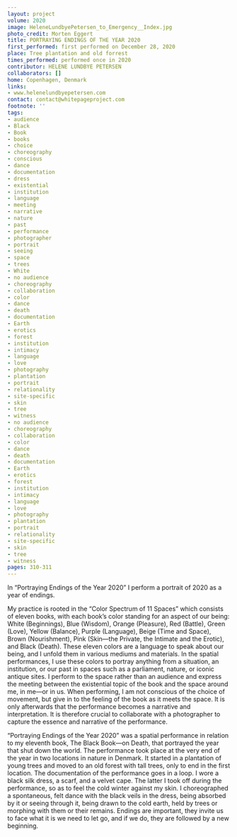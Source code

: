 ```yaml
---
layout: project
volume: 2020
image: HeleneLundbyePetersen_to_Emergency__Index.jpg
photo_credit: Morten Eggert
title: PORTRAYING ENDINGS OF THE YEAR 2020
first_performed: first performed on December 28, 2020
place: Tree plantation and old forrest
times_performed: performed once in 2020
contributor: HELENE LUNDBYE PETERSEN
collaborators: []
home: Copenhagen, Denmark
links:
- www.helenelundbyepetersen.com
contact: contact@whitepageproject.com
footnote: ''
tags:
- audience
- Black
- Book
- books
- choice
- choreography
- conscious
- dance
- documentation
- dress
- existential
- institution
- language
- meeting
- narrative
- nature
- past
- performance
- photographer
- portrait
- seeing
- space
- trees
- White
- no audience
- choreography
- collaboration
- color
- dance
- death
- documentation
- Earth
- erotics
- forest
- institution
- intimacy
- language
- love
- photography
- plantation
- portrait
- relationality
- site-specific
- skin
- tree
- witness
- no audience
- choreography
- collaboration
- color
- dance
- death
- documentation
- Earth
- erotics
- forest
- institution
- intimacy
- language
- love
- photography
- plantation
- portrait
- relationality
- site-specific
- skin
- tree
- witness
pages: 310-311
---
```


In “Portraying Endings of the Year 2020” I perform a portrait of 2020 as a year of endings.

My practice is rooted in the “Color Spectrum of 11 Spaces” which consists of eleven books, with each book’s color standing for an aspect of our being: White (Beginnings), Blue (Wisdom), Orange (Pleasure), Red (Battle), Green (Love), Yellow (Balance), Purple (Language), Beige (Time and Space), Brown (Nourishment), Pink (Skin—the Private, the Intimate and the Erotic), and Black (Death). These eleven colors are a language to speak about our being, and I unfold them in various mediums and materials. In the spatial performances, I use these colors to portray anything from a situation, an institution, or our past in spaces such as a parliament, nature, or iconic antique sites. I perform to the space rather than an audience and express the meeting between the existential topic of the book and the space around me, in me—or in us. When performing, I am not conscious of the choice of movement, but give in to the feeling of the book as it meets the space. It is only afterwards that the performance becomes a narrative and interpretation. It is therefore crucial to collaborate with a photographer to capture the essence and narrative of the performance. 

“Portraying Endings of the Year 2020” was a spatial performance in relation to my eleventh book, The Black Book—on Death, that portrayed the year that shut down the world. The performance took place at the very end of the year in two locations in nature in Denmark. It started in a plantation of young trees and moved to an old forest with tall trees, only to end in the first location. The documentation of the performance goes in a loop. I wore a black silk dress, a scarf, and a velvet cape. The latter I took off during the performance, so as to feel the cold winter against my skin. I choreographed a spontaneous, felt dance with the black veils in the dress, being absorbed by it or seeing through it, being drawn to the cold earth, held by trees or morphing with them or their remains. Endings are important, they invite us to face what it is we need to let go, and if we do, they are followed by a new beginning.